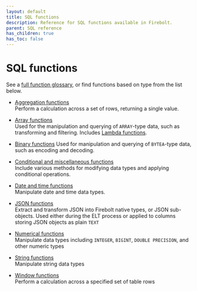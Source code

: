 ```yaml
---
layout: default
title: SQL functions
description: Reference for SQL functions available in Firebolt.
parent: SQL reference
has_children: true
has_toc: false
---
```


# SQL functions

See a [full function glossary](./functions-glossary.md), or find functions based on type from the list below. 

* [Aggregation functions](./aggregation/index.md)  
  Perform a calculation across a set of rows, returning a single value. 

* [Array functions](./array/index.md)  
  Used for the manipulation and querying of `ARRAY`-type data, such as transforming and filtering. Includes [Lambda functions](./Lambda/index.md). 

* [Binary functions](./bytea/index.md)
  Used for manipulation and querying of `BYTEA`-type data, such as encoding and decoding. 

* [Conditional and miscellaneous functions](./conditional-and-miscellaneous/index.md)  
  Include various methods for modifying data types and applying conditional operations.  

* [Date and time functions](./date-and-time/index.md)  
  Manipulate date and time data types.    

* [JSON functions](./JSON/index.md)  
  Extract and transform JSON into Firebolt native types, or JSON sub-objects. Used either during the ELT process or applied to columns storing JSON objects as plain `TEXT`

* [Numerical functions](./numeric/index.md)  
  Manipulate data types including `INTEGER`, `BIGINT`, `DOUBLE PRECISION`, and other numeric types

* [String functions](./string/index.md)  
  Manipulate string data types

* [Window functions](./window/index.md)  
  Perform a calculation across a specified set of table rows